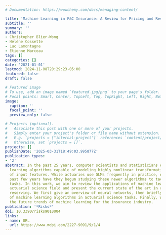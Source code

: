 ```yaml
---
# Documentation: https://wowchemy.com/docs/managing-content/

title: 'Machine Learning in P&C Insurance: A Review for Pricing and Reserving'
subtitle: ''
summary: ''
authors:
- Christopher Blier-Wong
- Hélène Cossette
- Luc Lamontagne
- Etienne Marceau
tags: []
categories: []
date: '2021-01-01'
lastmod: 2024-11-08T20:29:23-05:00
featured: false
draft: false

# Featured image
# To use, add an image named `featured.jpg/png` to your page's folder.
# Focal points: Smart, Center, TopLeft, Top, TopRight, Left, Right, BottomLeft, Bottom, BottomRight.
image:
  caption: ''
  focal_point: ''
  preview_only: false

# Projects (optional).
#   Associate this post with one or more of your projects.
#   Simply enter your project's folder or file name without extension.
#   E.g. `projects = ["internal-project"]` references `content/project/deep-learning/index.md`.
#   Otherwise, set `projects = []`.
projects: []
publishDate: '2025-03-31T18:49:03.995877Z'
publication_types:
- '2'
abstract: In the past 25 years, computer scientists and statisticians developed machine
  learning algorithms capable of modeling highly nonlinear transformations and interactions
  of input features. While actuaries use GLMs frequently in practice, only in the
  past few years have they begun studying these newer algorithms to tackle insurance-related
  tasks. In this work, we aim to review the applications of machine learning to the
  actuarial science field and present the current state of the art in ratemaking and
  reserving. We first give an overview of neural networks, then briefly outline applications
  of machine learning algorithms in actuarial science tasks. Finally, we summarize
  the future trends of machine learning for the insurance industry.
publication: '*Risks*'
doi: 10.3390/risks9010004
links:
- name: URL
  url: https://www.mdpi.com/2227-9091/9/1/4
---
```

